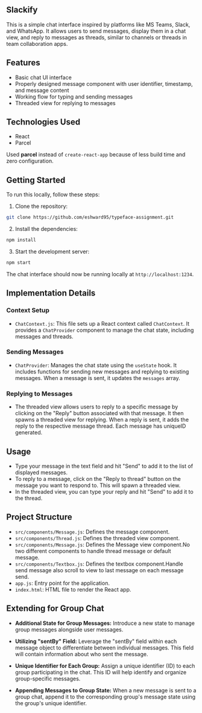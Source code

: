 
## Slackify
This is a simple chat interface inspired by platforms like MS Teams, Slack, and WhatsApp. It allows users to send messages, display them in a chat view, and reply to messages as threads, similar to channels or threads in team collaboration apps.

## Features

- Basic chat UI interface
- Properly designed message component with user identifier, timestamp, and message content
- Working flow for typing and sending messages
- Threaded view for replying to messages

## Technologies Used

- React
- Parcel

Used **parcel** instead of ```create-react-app``` because of less build time and zero configuration.



## Getting Started

To run this locally, follow these steps:

1. Clone the repository:

```bash
git clone https://github.com/eshward95/typeface-assignment.git
```

2. Install the dependencies:

```bash
npm install
```

3. Start the development server:

```bash
npm start
```

The chat interface should now be running locally at `http://localhost:1234`.

## Implementation Details

### Context Setup

- `ChatContext.js`: This file sets up a React context called `ChatContext`. It provides a `ChatProvider` component to manage the chat state, including messages and threads.

### Sending Messages

- `ChatProvider`: Manages the chat state using the `useState` hook. It includes functions for sending new messages and replying to existing messages. When a message is sent, it updates the `messages` array.

### Replying to Messages

- The threaded view allows users to reply to a specific message by clicking on the "Reply" button associated with that message. It then spawns a threaded view for replying. When a reply is sent, it adds the reply to the respective message thread.
Each message has uniqueID generated.

## Usage

- Type your message in the text field and hit "Send" to add it to the list of displayed messages.
- To reply to a message, click on the "Reply to thread" button on the message you want to respond to. This will spawn a threaded view.
- In the threaded view, you can type your reply and hit "Send" to add it to the thread.

## Project Structure

- `src/components/Message.js`: Defines the message component.
- `src/components/Thread.js`: Defines the threaded view component.
- `src/components/Message.js`: Defines the Message view component.No two different components to handle thread message or default message.
- `src/components/Textbox.js`: Defines the textbox component.Handle send message also scroll to view to last message on each message send.
- `app.js`: Entry point for the application.
- `index.html`: HTML file to render the React app.

## Extending for Group Chat

- **Additional State for Group Messages:**
   Introduce a new state to manage group messages alongside user messages.
   
- **Utilizing "sentBy" Field:**
   Leverage the "sentBy" field within each message object to differentiate between individual messages. This field will contain information about who sent the message.
   
- **Unique Identifier for Each Group:**
   Assign a unique identifier (ID) to each group participating in the chat. This ID will help identify and organize group-specific messages.
   
- **Appending Messages to Group State:**
   When a new message is sent to a group chat, append it to the corresponding group's message state using the group's unique identifier.
   
